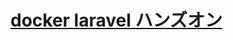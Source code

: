 # [docker laravel ハンズオン](https://qiita.com/ucan-lab/items/56c9dc3cf2e6762672f4#%E5%88%9D%E5%BF%83%E8%80%85%E5%90%91%E3%81%9120%E5%88%86%E3%81%A7laravel%E9%96%8B%E7%99%BA%E7%92%B0%E5%A2%83%E3%82%92%E7%88%86%E9%80%9F%E6%A7%8B%E7%AF%89%E3%81%99%E3%82%8Bdocker%E3%83%8F%E3%83%B3%E3%82%BA%E3%82%AA%E3%83%B3)
